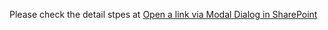 Please check the detail stpes at [Open a link via Modal Dialog in SharePoint](https://spgeeks.devoworx.com/open-link-via-modal-dialog-sharepoint/)
